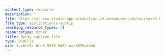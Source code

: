 ```yaml
---
content_type: resource
description: ''
file: https://ol-ocw-studio-app-production.s3.amazonaws.com/courses/6-0001-introduction-to-computer-science-and-programming-in-python-fall-2016/1ac6fc5c6ce855168d82eae3695a4deb_QaOHeMnpnmU.vtt
file_type: application/x-subrip
learning_resource_types: []
resourcetype: Other
title: 3play caption file
type: OCWFile
uid: 1ac6fc5c-6ce8-5516-8d82-eae3695a4deb
---
```

